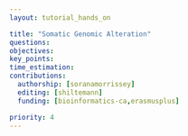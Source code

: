 ```yaml
---
layout: tutorial_hands_on

title: "Somatic Genomic Alteration"
questions:
objectives:
key_points:
time_estimation:
contributions:
  authorship: [soranamorrissey]
  editing: [shiltemann]
  funding: [bioinformatics-ca,erasmusplus]

priority: 4
---
```

